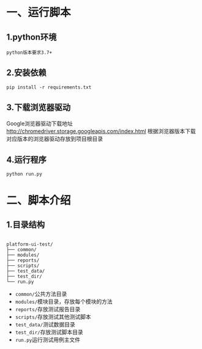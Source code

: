 # 一、运行脚本
## 1.python环境
`python版本要求3.7+`

## 2.安装依赖
``` shell
pip install -r requirements.txt
```
## 3.下载浏览器驱动
Google浏览器驱动下载地址
http://chromedriver.storage.googleapis.com/index.html
根据浏览器版本下载对应版本的浏览器驱动存放到项目根目录

## 4.运行程序
``` shell
python run.py
```
# 二、脚本介绍
## 1.目录结构
``` text

platform-ui-test/
├── common/
├── modules/
├── reports/
├── scripts/
├── test_data/
├── test_dir/
└── run.py
```

- `common/`公共方法目录
- `modules/`模块目录，存放每个模块的方法
- `reports/`存放测试报告目录
- `scripts/`存放测试其他测试脚本
- `test_data/`测试数据目录
- `test_dir/`存放测试脚本目录
- `run.py`运行测试用例主文件